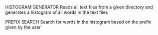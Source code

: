 HISTOGRAM GENERATOR
Reads all text files from a given directory and generates a histogram of all words in the text files

PREFIX SEARCH
Search for words in the histogram based on the prefix given by the user
